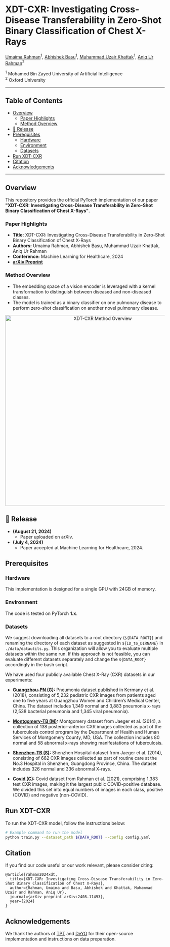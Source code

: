 # XDT-CXR: Investigating Cross-Disease Transferability in Zero-Shot Binary Classification of Chest X-Rays 

[Umaima Rahman](https://scholar.google.com/citations?user=nTZQZ0EAAAAJ&hl=en)<sup>1</sup>, [Abhishek Basu](https://iabh1shekbasu.github.io/)<sup>1</sup>, [Muhammad Uzair Khattak](https://muzairkhattak.github.io)<sup>1</sup>, [Aniq Ur Rahman](https://eng.ox.ac.uk/people/aniq-ur-rahman/)<sup>2</sup>

<sup>1</sup> Mohamed Bin Zayed University of Artificial Intelligence  
<sup>2</sup> Oxford University

---

## Table of Contents
- [Overview](#overview)
  - [Paper Highlights](#paper-highlights)
  - [Method Overview](#method-overview)
- [🚀 Release](#rocket-release)
- [Prerequisites](#prerequisites)
  - [Hardware](#hardware)
  - [Environment](#environment)
  - [Datasets](#datasets)
- [Run XDT-CXR](#run-xdt-cxr)
- [Citation](#citation)
- [Acknowledgements](#acknowledgements)

---

## Overview

This repository provides the official PyTorch implementation of our paper **"XDT-CXR: Investigating Cross-Disease Transferability in Zero-Shot Binary Classification of Chest X-Rays"**.

### Paper Highlights
- **Title:** XDT-CXR: Investigating Cross-Disease Transferability in Zero-Shot Binary Classification of Chest X-Rays
- **Authors:** Umaima Rahman, Abhishek Basu, Muhammad Uzair Khattak, Aniq Ur Rahman
- **Conference:** Machine Learning for Healthcare, 2024
- **[arXiv Preprint](https://arxiv.org/abs/2408.11493v1)**

### Method Overview
* The embedding space of a vision encoder is leveraged with a kernel transformation to distinguish between diseased and non-diseased classes.
* The model is trained as a binary classifier on one pulmonary disease to perform zero-shot classification on another novel pulmonary disease.

<p align="center">
  <img src="utils/Overview_method.png" alt="XDT-CXR Method Overview" width="600">
</p>

## :rocket: Release

* **(August 21, 2024)**
  * Paper uploaded on arXiv.
* **(July 4, 2024)**
  * Paper accepted at Machine Learning for Healthcare, 2024.

## Prerequisites

### Hardware
This implementation is designed for a single GPU with 24GB of memory.

### Environment 
The code is tested on PyTorch **1.x**.

### Datasets 

We suggest downloading all datasets to a root directory (`${DATA_ROOT}`) and renaming the directory of each dataset as suggested in `${ID_to_DIRNAME}` in `./data/datautils.py`. This organization will allow you to evaluate multiple datasets within the same run. If this approach is not feasible, you can evaluate different datasets separately and change the `${DATA_ROOT}` accordingly in the bash script.

We have used four publicly available Chest X-Ray (CXR) datasets in our experiments:

- **[Guangzhou-PN (G)]():** Pneumonia dataset published in Kermany et al. (2018), consisting of 5,232 pediatric CXR images from patients aged one to five years at Guangzhou Women and Children’s Medical Center, China. The dataset includes 1,349 normal and 3,883 pneumonia x-rays (2,538 bacterial pneumonia and 1,345 viral pneumonia).
  
- **[Montgomery-TB (M)]():** Montgomery dataset from Jaeger et al. (2014), a collection of 138 posterior-anterior CXR images collected as part of the tuberculosis control program by the Department of Health and Human Services of Montgomery County, MD, USA. The collection includes 80 normal and 58 abnormal x-rays showing manifestations of tuberculosis.
  
- **[Shenzhen-TB (S)]():** Shenzhen Hospital dataset from Jaeger et al. (2014), consisting of 662 CXR images collected as part of routine care at the No.3 Hospital in Shenzhen, Guangdong Province, China. The dataset includes 326 normal and 336 abnormal X-rays.
  
- **[Covid (C)]():** Covid dataset from Rahman et al. (2021), comprising 1,383 test CXR images, making it the largest public COVID-positive database. We divided this set into equal numbers of images in each class, positive (COVID) and negative (non-COVID).

## Run XDT-CXR

To run the XDT-CXR model, follow the instructions below:

```bash
# Example command to run the model
python train.py --dataset_path ${DATA_ROOT} --config config.yaml
```

## Citation
If you find our code useful or our work relevant, please consider citing: 
```
@article{rahman2024xdt,
  title={XDT-CXR: Investigating Cross-Disease Transferability in Zero-Shot Binary Classification of Chest X-Rays},
  author={Rahman, Umaima and Basu, Abhishek and Khattak, Muhammad Uzair and Rahman, Aniq Ur},
  journal={arXiv preprint arXiv:2408.11493},
  year={2024}
}
```

## Acknowledgements
We thank the authors of [TPT](https://github.com/azshue/TPT/) and [DeYO](https://github.com/Jhyun17/DeYO) for their open-source implementation and instructions on data preparation.
